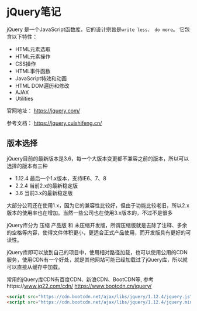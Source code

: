 # jQuery笔记

jQuery 是一个JavaScript函数库，它的设计宗旨是`write less， do more`。 它包含以下特性：

- HTML元素选取
- HTML元素操作
- CSS操作
- HTML事件函数
- JavaScript特效和动画
- HTML DOM遍历和修改
- AJAX
- Utilities

官网地址： https://jquery.com/     

参考文档： https://jquery.cuishifeng.cn/



## 版本选择

jQuery目前的最新版本是3.6，每一个大版本变更都不兼容之前的版本，所以可以选择的版本有三种

- 1.12.4 最后一个1.x版本，支持IE6、7、8
- 2.2.4   当前2.x的最新稳定版
- 3.6      当前3.x的最新稳定版

大部分公司还在使用1.x，因为它的兼容性比较好，但由于功能比较老旧，所以2.x版本的使用率也在增加。当然一些公司也在使用3.x版本的，不过不是很多



jQuery库分为 压缩 产品版 和 未压缩开发版，所谓压缩版就是去除了注释、多余的空格等内容，使得文件体积更小，更适合正式产品使用，而开发版具有更好的可读性。

jQuery库即可以放到自己的项目中，使用相对路径加载，也可以使用公用的CDN服务，使用CDN有一个好处，就是其他网站可能已经加载过了jQuery库，所以就可以直接从缓存中加载。

常用的jQuery库CDN有百度CDN、新浪CDN、BootCDN等, 参考https://www.jq22.com/cdn/     https://www.bootcdn.cn/jquery/

```html
<script src="https://cdn.bootcdn.net/ajax/libs/jquery/1.12.4/jquery.js"></script>
<script src="https://cdn.bootcdn.net/ajax/libs/jquery/1.12.4/jquery.min.js"></script>
```



